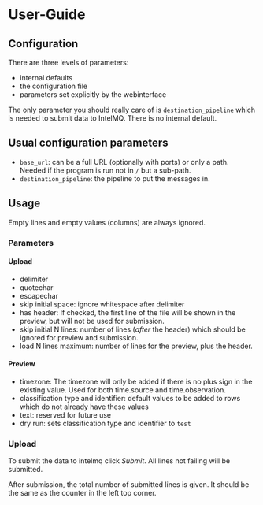 User-Guide
==========

Configuration
-------------

There are three levels of parameters:
 * internal defaults
 * the configuration file
 * parameters set explicitly by the webinterface

The only parameter you should really care of is `destination_pipeline` which is
needed to submit data to IntelMQ. There is no internal default.

## Usual configuration parameters

* `base_url`: can be a full URL (optionally with ports) or only a path.
  Needed if the program is run not in `/` but a sub-path.
* `destination_pipeline`: the pipeline to put the messages in.

Usage
-----

Empty lines and empty values (columns) are always ignored.

### Parameters

#### Upload

* delimiter
* quotechar
* escapechar
* skip initial space: ignore whitespace after delimiter
* has header: If checked, the first line of the file will be shown in the preview, but will not be used for submission.
* skip initial N lines: number of lines (*after* the header) which should be ignored for preview and submission.
* load N lines maximum: number of lines for the preview, plus the header.

#### Preview

* timezone: The timezone will only be added if there is no plus sign in the existing value. Used for both time.source and time.observation.
* classification type and identifier: default values to be added to rows which do not already have these values
* text: reserved for future use
* dry run: sets classification type and identifier to `test`

### Upload

To submit the data to intelmq click *Submit*. All lines not failing will be submitted.

After submission, the total number of submitted lines is given. It should be the same as the counter in the left top corner.
